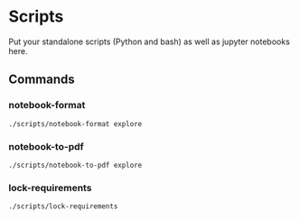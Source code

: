 # Scripts

Put your standalone scripts (Python and bash) as well as jupyter notebooks here.

## Commands

### notebook-format

```shell
./scripts/notebook-format explore
```

### notebook-to-pdf

```shell
./scripts/notebook-to-pdf explore
```

### lock-requirements

```shell
./scripts/lock-requirements
```

